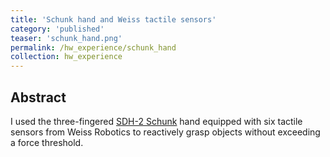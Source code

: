 ```yaml
---
title: 'Schunk hand and Weiss tactile sensors'
category: 'published'
teaser: 'schunk_hand.png'
permalink: /hw_experience/schunk_hand
collection: hw_experience
---
```


Abstract
-------
I used the three-fingered [SDH-2 Schunk](http://www.schunk-modular-robotics.com/en/home/products/servo-electric-3-finger-gripping-hand-sdh.html) hand equipped with six tactile sensors from Weiss Robotics to reactively grasp objects without exceeding a force threshold.

